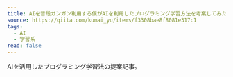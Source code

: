 ```yaml
---
title: AIを普段ガンガン利用する僕がAIを利用したプログラミング学習方法を考案してみた #ChatGPT…
source: https://qiita.com/kumai_yu/items/f3308bae8f8081e317c1
tags:
  - AI
  - 学習系
read: false
---
```

AIを活用したプログラミング学習法の提案記事。